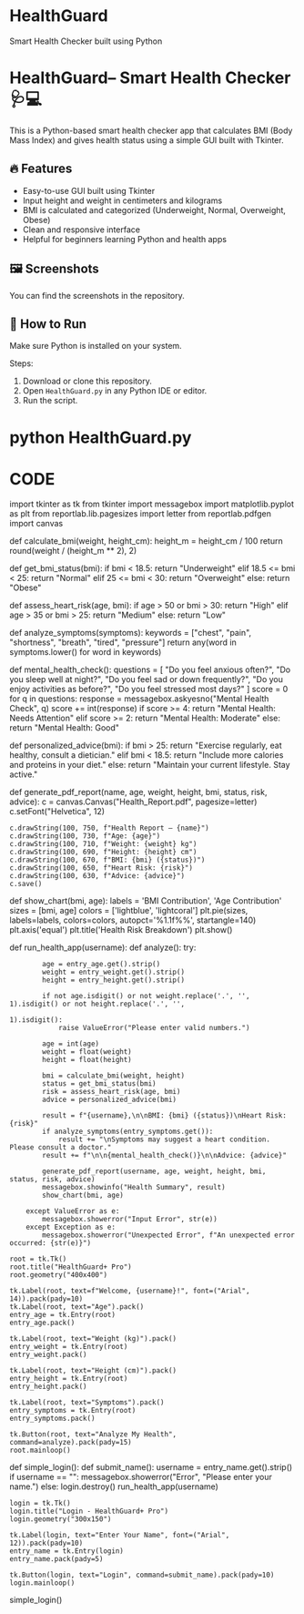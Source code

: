 # HealthGuard
Smart Health Checker built using Python
# HealthGuard– Smart Health Checker 🩺💻

This is a Python-based smart health checker app that calculates BMI (Body Mass Index) and gives health status using a simple GUI built with Tkinter.

## 🔥 Features

* Easy-to-use GUI built using Tkinter
* Input height and weight in centimeters and kilograms
* BMI is calculated and categorized (Underweight, Normal, Overweight, Obese)
* Clean and responsive interface
* Helpful for beginners learning Python and health apps

## 🖼️ Screenshots

You can find the screenshots in the repository.

## 🚀 How to Run

Make sure Python is installed on your system.

Steps:

1. Download or clone this repository.
2. Open `HealthGuard.py` in any Python IDE or editor.
3. Run the script.


# python HealthGuard.py

# CODE #
import tkinter as tk
from tkinter import messagebox
import matplotlib.pyplot as plt
from reportlab.lib.pagesizes import letter
from reportlab.pdfgen import canvas


def calculate_bmi(weight, height_cm):
    height_m = height_cm / 100
    return round(weight / (height_m ** 2), 2)


def get_bmi_status(bmi):
    if bmi < 18.5:
        return "Underweight"
    elif 18.5 <= bmi < 25:
        return "Normal"
    elif 25 <= bmi < 30:
        return "Overweight"
    else:
        return "Obese"


def assess_heart_risk(age, bmi):
    if age > 50 or bmi > 30:
        return "High"
    elif age > 35 or bmi > 25:
        return "Medium"
    else:
        return "Low"


def analyze_symptoms(symptoms):
    keywords = ["chest", "pain", "shortness", "breath", "tired", "pressure"]
    return any(word in symptoms.lower() for word in keywords)


def mental_health_check():
    questions = [
        "Do you feel anxious often?",
        "Do you sleep well at night?",
        "Do you feel sad or down frequently?",
        "Do you enjoy activities as before?",
        "Do you feel stressed most days?"
    ]
    score = 0
    for q in questions:
        response = messagebox.askyesno("Mental Health Check", q)
        score += int(response)
    if score >= 4:
        return "Mental Health: Needs Attention"
    elif score >= 2:
        return "Mental Health: Moderate"
    else:
        return "Mental Health: Good"


def personalized_advice(bmi):
    if bmi > 25:
        return "Exercise regularly, eat healthy, consult a dietician."
    elif bmi < 18.5:
        return "Include more calories and proteins in your diet."
    else:
        return "Maintain your current lifestyle. Stay active."


def generate_pdf_report(name, age, weight, height, bmi, status, risk, advice):
    c = canvas.Canvas("Health_Report.pdf", pagesize=letter)
    c.setFont("Helvetica", 12)

    c.drawString(100, 750, f"Health Report – {name}")
    c.drawString(100, 730, f"Age: {age}")
    c.drawString(100, 710, f"Weight: {weight} kg")
    c.drawString(100, 690, f"Height: {height} cm")
    c.drawString(100, 670, f"BMI: {bmi} ({status})")
    c.drawString(100, 650, f"Heart Risk: {risk}")
    c.drawString(100, 630, f"Advice: {advice}")
    c.save()


def show_chart(bmi, age):
    labels = 'BMI Contribution', 'Age Contribution'
    sizes = [bmi, age]
    colors = ['lightblue', 'lightcoral']
    plt.pie(sizes, labels=labels, colors=colors, autopct='%1.1f%%', startangle=140)
    plt.axis('equal')
    plt.title('Health Risk Breakdown')
    plt.show()


def run_health_app(username):
    def analyze():
        try:

            age = entry_age.get().strip()
            weight = entry_weight.get().strip()
            height = entry_height.get().strip()

            if not age.isdigit() or not weight.replace('.', '', 1).isdigit() or not height.replace('.', '',
                                                                                                   1).isdigit():
                raise ValueError("Please enter valid numbers.")

            age = int(age)
            weight = float(weight)
            height = float(height)

            bmi = calculate_bmi(weight, height)
            status = get_bmi_status(bmi)
            risk = assess_heart_risk(age, bmi)
            advice = personalized_advice(bmi)

            result = f"{username},\n\nBMI: {bmi} ({status})\nHeart Risk: {risk}"
            if analyze_symptoms(entry_symptoms.get()):
                result += "\nSymptoms may suggest a heart condition. Please consult a doctor."
            result += f"\n\n{mental_health_check()}\n\nAdvice: {advice}"

            generate_pdf_report(username, age, weight, height, bmi, status, risk, advice)
            messagebox.showinfo("Health Summary", result)
            show_chart(bmi, age)

        except ValueError as e:
            messagebox.showerror("Input Error", str(e))
        except Exception as e:
            messagebox.showerror("Unexpected Error", f"An unexpected error occurred: {str(e)}")

    root = tk.Tk()
    root.title("HealthGuard+ Pro")
    root.geometry("400x400")

    tk.Label(root, text=f"Welcome, {username}!", font=("Arial", 14)).pack(pady=10)
    tk.Label(root, text="Age").pack()
    entry_age = tk.Entry(root)
    entry_age.pack()

    tk.Label(root, text="Weight (kg)").pack()
    entry_weight = tk.Entry(root)
    entry_weight.pack()

    tk.Label(root, text="Height (cm)").pack()
    entry_height = tk.Entry(root)
    entry_height.pack()

    tk.Label(root, text="Symptoms").pack()
    entry_symptoms = tk.Entry(root)
    entry_symptoms.pack()

    tk.Button(root, text="Analyze My Health", command=analyze).pack(pady=15)
    root.mainloop()


def simple_login():
    def submit_name():
        username = entry_name.get().strip()
        if username == "":
            messagebox.showerror("Error", "Please enter your name.")
        else:
            login.destroy()
            run_health_app(username)

    login = tk.Tk()
    login.title("Login - HealthGuard+ Pro")
    login.geometry("300x150")

    tk.Label(login, text="Enter Your Name", font=("Arial", 12)).pack(pady=10)
    entry_name = tk.Entry(login)
    entry_name.pack(pady=5)

    tk.Button(login, text="Login", command=submit_name).pack(pady=10)
    login.mainloop()


simple_login()

